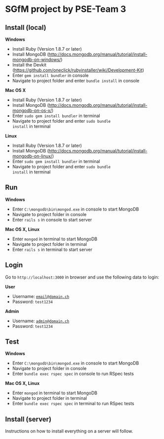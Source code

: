 SGfM project by PSE-Team 3
=============

Install (local)
-------

__Windows__
* Install Ruby (Version 1.8.7 or later)
* Install MongoDB (http://docs.mongodb.org/manual/tutorial/install-mongodb-on-windows/)
* Install the Devkit (https://github.com/oneclick/rubyinstaller/wiki/Development-Kit)
* Enter <code>gem install bundler</code> in console
* Navigate to project folder and enter <code>bundle install</code> in console

__Mac OS X__
* Install Ruby (Version 1.8.7 or later)
* Install MongoDB (http://docs.mongodb.org/manual/tutorial/install-mongodb-on-os-x/)
* Enter <code>sudo gem install bundler</code> in terminal
* Navigate to project folder and enter <code>sudo bundle install</code> in terminal

__Linux__
* Install Ruby (Version 1.8.7 or later)
* Install MongoDB (http://docs.mongodb.org/manual/tutorial/install-mongodb-on-linux/)
* Enter <code>sudo gem install bundler</code> in terminal
* Navigate to project folder and enter <code>sudo bundle install</code> in terminal


Run
---

__Windows__
* Enter <code>C:\mongodb\bin\mongod.exe</code> in console to start MongoDB
* Navigate to project folder in console
* Enter <code>rails s</code> in console to start server

__Mac OS X, Linux__
* Enter <code>mongod</code> in terminal to start MongoDB 
* Navigate to project folder in terminal
* Enter <code>rails s</code> in terminal to start server

Login
----

Go to <code>http://localhost:3000</code> in browser and use the following data to login:

__User__
* Username: <code>email@domain.ch</code>
* Password: <code>test1234</code>

__Admin__
* Username: <code>admin@domain.ch</code>
* Password: <code>test1234</code>

Test
----

__Windows__
* Enter <code>C:\mongodb\bin\mongod.exe</code> in console to start MongoDB
* Navigate to project folder in console
* Enter <code>bundle exec rspec spec</code> in console to run RSpec tests

__Mac OS X, Linux__
* Enter <code>mongod</code> in terminal to start MongoDB 
* Navigate to project folder in terminal
* Enter <code>bundle exec rspec spec</code> in terminal to run RSpec tests

Install (server)
----

Instructions on how to install everything on a server will follow.
